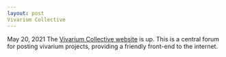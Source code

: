 ```yaml
---
layout: post
Vivarium Collective
---
```


May 20, 2021
The [Vivarium Collective website](https://vivarium-collective.github.io) is up. 
This is a central forum for posting vivarium projects, providing a friendly front-end 
to the internet.